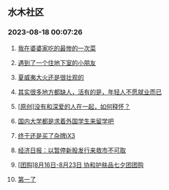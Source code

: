 ## 水木社区 
### 2023-08-18 00:07:26

1. [我在婆婆家吃的最惨的一次菜](https://www.mysmth.net/nForum/article/FamilyLife/1766361687)

2. [遇到了一个住地下室的小朋友](https://www.mysmth.net/nForum/article/ChildEducation/2260689)

3. [夏威夷大火还是很壮观的](https://www.mysmth.net/nForum/article/Geography/550620)

4. [其实很多地方都缺人，活有的是，年轻人不愿就业而已](https://www.mysmth.net/nForum/article/WorkLife/3366483)

5. [[原创]没有和深爱的人在一起，如何释怀？](https://www.mysmth.net/nForum/article/Divorce/2038970)

6. [国内大学都是求着外国学生来留学吧](https://www.mysmth.net/nForum/article/GaoKao/535474)

7. [终于还是买了杂牌iX3](https://www.mysmth.net/nForum/article/GreenAuto/1354548)

8. [经济日报：以暂停新股发行来救市不可取](https://www.mysmth.net/nForum/article/Stock/10615446)

9. [[团购]8月16日-8月23日 协和护肤品七夕团团购](https://www.mysmth.net/nForum/article/ADAgent_TG/1307191)

10. [第一了](https://www.mysmth.net/nForum/article/PreUnivEdu/97669)

